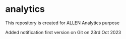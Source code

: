 # analytics
This repository is created for ALLEN Analytics purpose 


Added notification first version on Git on 23rd Oct 2023


